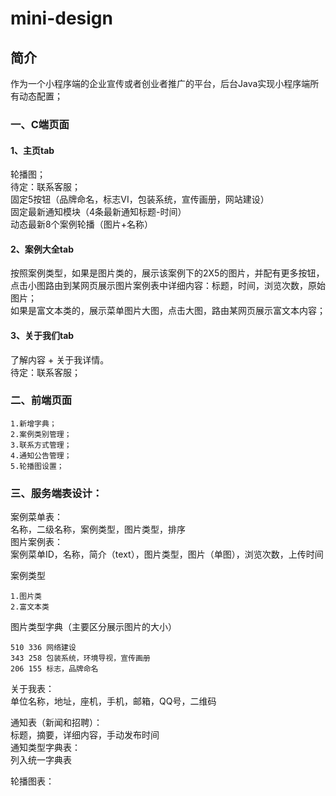 # mini-design

## 简介
作为一个小程序端的企业宣传或者创业者推广的平台，后台Java实现小程序端所有动态配置；

### 一、C端页面
#### 1、主页tab
轮播图；  
待定：联系客服；  
固定5按钮（品牌命名，标志VI，包装系统，宣传画册，网站建设）  
固定最新通知模块（4条最新通知标题-时间）  
动态最新8个案例轮播（图片+名称）  
#### 2、案例大全tab  
按照案例类型，如果是图片类的，展示该案例下的2X5的图片，并配有更多按钮，
点击小图路由到某网页展示图片案例表中详细内容：标题，时间，浏览次数，原始图片；  
如果是富文本类的，展示菜单图片大图，点击大图，路由某网页展示富文本内容；
#### 3、关于我们tab  
了解内容 + 关于我详情。  
待定：联系客服；    

### 二、前端页面
    1.新增字典；
    2.案例类别管理；
    3.联系方式管理；
    4.通知公告管理；
    5.轮播图设置；

### 三、服务端表设计：
案例菜单表：  
    名称，二级名称，案例类型，图片类型，排序  
图片案例表：  
    案例菜单ID，名称，简介（text），图片类型，图片（单图），浏览次数，上传时间    
    
案例类型  

    1.图片类  
    2.富文本类
    
图片类型字典（主要区分展示图片的大小）  
       
    510 336 网络建设  
    343 258 包装系统，环境导视，宣传画册  
    206 155 标志，品牌命名  
    
关于我表：  
   单位名称，地址，座机，手机，邮箱，QQ号，二维码  

通知表（新闻和招聘）：  
    标题，摘要，详细内容，手动发布时间  
通知类型字典表：  
    列入统一字典表

轮播图表：  
  
